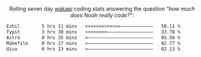<p align="center">Rolling seven day <a href="https://wakapi.dev/"/>wakapi</a> coding stats answering the question <i>"how much does Noah really code?"</i>:</p>
<!--START_SECTION:waka-->

```txt
Ezhil        5 hrs 11 mins   >>>>>>>>>>>>>————————————   50.11 %
Typst        3 hrs 30 mins   >>>>>>>>—————————————————   33.78 %
Astro        0 hrs 35 mins   >————————————————————————   05.56 %
Makefile     0 hrs 17 mins   >————————————————————————   02.77 %
Uiua         0 hrs 13 mins   >————————————————————————   02.13 %
```

<!--END_SECTION:waka-->
